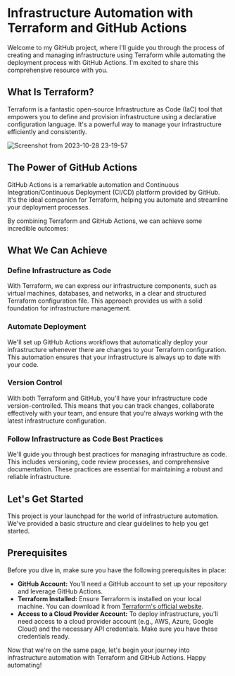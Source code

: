 # Infrastructure Automation with Terraform and GitHub Actions

Welcome to my GitHub project, where I'll guide you through the process of creating and managing infrastructure using Terraform while automating the deployment process with GitHub Actions. I'm excited to share this comprehensive resource with you.

## What Is Terraform?

Terraform is a fantastic open-source Infrastructure as Code (IaC) tool that empowers you to define and provision infrastructure using a declarative configuration language. It's a powerful way to manage your infrastructure efficiently and consistently.

![Screenshot from 2023-10-28 23-19-57](https://github.com/SanjaySinghRajpoot/vpc-terraform/assets/67458417/d1b15c30-258b-4ca4-861d-8323d20f1020)


## The Power of GitHub Actions

GitHub Actions is a remarkable automation and Continuous Integration/Continuous Deployment (CI/CD) platform provided by GitHub. It's the ideal companion for Terraform, helping you automate and streamline your deployment processes.

By combining Terraform and GitHub Actions, we can achieve some incredible outcomes:

## What We Can Achieve

### Define Infrastructure as Code

With Terraform, we can express our infrastructure components, such as virtual machines, databases, and networks, in a clear and structured Terraform configuration file. This approach provides us with a solid foundation for infrastructure management.

### Automate Deployment

We'll set up GitHub Actions workflows that automatically deploy your infrastructure whenever there are changes to your Terraform configuration. This automation ensures that your infrastructure is always up to date with your code.

### Version Control

With both Terraform and GitHub, you'll have your infrastructure code version-controlled. This means that you can track changes, collaborate effectively with your team, and ensure that you're always working with the latest infrastructure configuration.

### Follow Infrastructure as Code Best Practices

We'll guide you through best practices for managing infrastructure as code. This includes versioning, code review processes, and comprehensive documentation. These practices are essential for maintaining a robust and reliable infrastructure.

## Let's Get Started

This project is your launchpad for the world of infrastructure automation. We've provided a basic structure and clear guidelines to help you get started. 

## Prerequisites

Before you dive in, make sure you have the following prerequisites in place:

* **GitHub Account:** You'll need a GitHub account to set up your repository and leverage GitHub Actions.
* **Terraform Installed:** Ensure Terraform is installed on your local machine. You can download it from [Terraform's official website](https://www.terraform.io/downloads.html).
* **Access to a Cloud Provider Account:** To deploy infrastructure, you'll need access to a cloud provider account (e.g., AWS, Azure, Google Cloud) and the necessary API credentials. Make sure you have these credentials ready.

Now that we're on the same page, let's begin your journey into infrastructure automation with Terraform and GitHub Actions. Happy automating!
